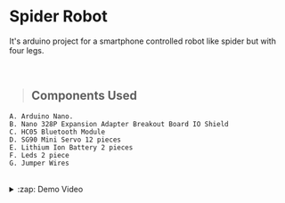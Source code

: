 # Spider Robot
It's arduino project for a smartphone controlled robot like spider but with four legs.

<br>

> ## Components Used
    A. Arduino Nano.
    B. Nano 328P Expansion Adapter Breakout Board IO Shield
    C. HC05 Bluetooth Module
    D. SG90 Mini Servo 12 pieces
    E. Lithium Ion Battery 2 pieces
    F. Leds 2 piece
    G. Jumper Wires


<br>

<details>
  <summary>:zap: Demo Video</summary>
  https://youtu.be/hrVXke4FScc
</details>
